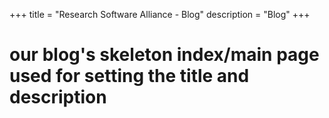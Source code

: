 +++
title = "Research Software Alliance - Blog"
description = "Blog"
+++

# our blog's skeleton index/main page used for setting the title and description
